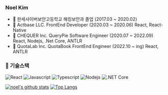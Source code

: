 ### Noel Kim
- :school: 한세사이버보안고등학교 해킹보안과 졸업 (2017.03 ~ 2020.02)
- :office: Actbase LLC. FrontEnd Developer (2020.03 ~ 2020.06) React, React-Native
- :office: CHEQUER Inc. QueryPie Software Engineer (2020.07 ~ 2022.09) React, Nodejs, .Net Core, ANTLR
- :office: QuotaLab Inc. QuotaBook FrontEnd Engineer (2022.10 ~ ing) React, ANTLR

### 🔭 기술스택
![React](https://img.shields.io/badge/-React-61DAFB?logo=react&logoColor=white&style=flat)
![Javascript](https://img.shields.io/badge/Javascript-FFE400?logo=javascript&logoColor=white&style=flat)
![Typescript](https://img.shields.io/badge/Typescript-0054FF?logo=typescript&logoColor=white&style=flat)
![Nodejs](https://img.shields.io/badge/Node.js-43853d?logo=node.js&logoColor=white&style=flat)
![.NET Core](https://img.shields.io/badge/-.NET%20Core-512BD4?logo=dotnet&logoColor=white&style=flat)

[![noel's github stats](https://github-readme-stats.vercel.app/api?username=nnnnoel)](https://github.com/nnnnoel)
[![Top Langs](https://github-readme-stats.vercel.app/api/top-langs/?username=nnnnoel&layout=compact)](https://github.com/nnnnoel)

